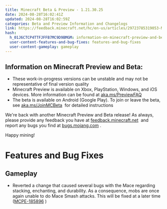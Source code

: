 ```yaml
---
title: Minecraft Beta & Preview - 1.21.30.25
date: 2024-08-28T16:02:41Z
updated: 2024-08-28T16:02:59Z
categories: Beta and Preview Information and Changelogs
link: https://feedback.minecraft.net/hc/en-us/articles/29723785319053-Minecraft-Beta-Preview-1-21-30-25
hash:
  h_01J6CTCP4TTFJFFB7MC9D9BMGM: information-on-minecraft-preview-and-beta
  user-content-features-and-bug-fixes: features-and-bug-fixes
  user-content-gameplay: gameplay
---
```


## **Information on Minecraft Preview and Beta:**

- These work-in-progress versions can be unstable and may not be representative of final version quality
- Minecraft Preview is available on Xbox, PlayStation, Windows, and iOS devices. More information can be found at [aka.ms/PreviewFAQ](https://aka.ms/PreviewFAQ) 
- The beta is available on Android (Google Play). To join or leave the beta, see [aka.ms/JoinMCBeta](https://aka.ms/JoinMCBeta)  for detailed instructions

We're back with another Minecraft Preview and Beta release! As always, please provide any feedback you have at [feedback.minecraft.net](http://feedback.minecraft.net/)  and report any bugs you find at [bugs.mojang.com](http://bugs.mojang.com/) .

Happy mining!

# Features and Bug Fixes

## Gameplay

- Reverted a change that caused several bugs with the Mace regarding stacking, enchanting, and durability. As a consequence, mobs are once again unable to do Mace Smash attacks. This will be fixed at a later time ([MCPE-185896](https://bugs.mojang.com/browse/MCPE-185896) )
